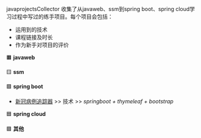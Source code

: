javaprojectsCollector 收集了从javaweb、ssm到spring boot、spring cloud学习过程中写过的练手项目。每个项目会包括：
* 运用到的技术
* 课程链接及时长
* 作为新手对项目的评价

🟧 **javaweb**

🟨 **ssm**

🟩 **spring boot**
* [新冠病例追踪器](https://github.com/hyisangie/coronavirustracker_springboot.git) >> 技术 >> *springboot + thymeleaf + bootstrap*

🟦 **spring cloud**

🟪 **其他**
